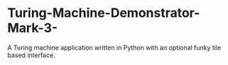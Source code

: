 # Turing-Machine-Demonstrator-Mark-3-
A Turing machine application written in Python with an optional funky tile based interface.
